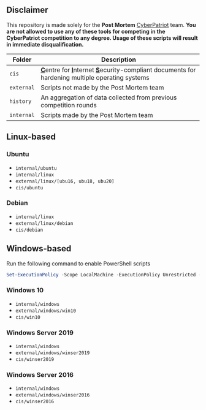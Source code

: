 ## Disclaimer
This repository is made solely for the **Post Mortem** [CyberPatriot](https://www.uscyberpatriot.org/) team. **You are not allowed to use any of these tools for competing in the CyberPatriot competition to any degree. Usage of these scripts will result in immediate disqualification.**

| Folder | Description |
| --- | --- |
| `cis` | <u>**C**</u>entre for <u>**I**</u>nternet <u>**S**</u>ecurity-compliant documents for hardening multiple operating systems |
| `external` | Scripts not made by the Post Mortem team |
| `history` | An aggregation of data collected from previous competition rounds |
| `internal` | Scripts made by the Post Mortem team |

## Linux-based

### Ubuntu
* `internal/ubuntu`
* `internal/linux`
* `external/linux/[ubu16, ubu18, ubu20]`
* `cis/ubuntu`

### Debian
* `internal/linux`
* `external/linux/debian`
* `cis/debian`

## Windows-based
Run the following command to enable PowerShell scripts
```powershell
Set-ExecutionPolicy -Scope LocalMachine -ExecutionPolicy Unrestricted -Force
```

### Windows 10
* `internal/windows`
* `external/windows/win10`
* `cis/win10`

### Windows Server 2019
* `internal/windows`
* `external/windows/winser2019`
* `cis/winser2019`

### Windows Server 2016
* `internal/windows`
* `external/windows/winser2016`
* `cis/winser2016`